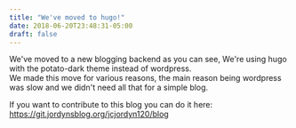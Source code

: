 ```yaml
---
title: "We've moved to hugo!"
date: 2018-06-20T23:48:31-05:00
draft: false
---
```



We've moved to a new blogging backend as you can see, We're using hugo with the potato-dark theme instead of wordpress.  
We made this move for various reasons, the main reason being wordpress was slow and we didn't need all that for a simple blog.

If you want to contribute to this blog you can do it here: https://git.jordynsblog.org/jcjordyn120/blog
